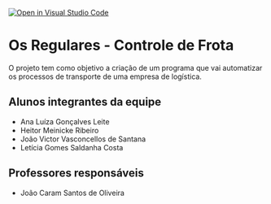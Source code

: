 [![Open in Visual Studio Code](https://classroom.github.com/assets/open-in-vscode-718a45dd9cf7e7f842a935f5ebbe5719a5e09af4491e668f4dbf3b35d5cca122.svg)](https://classroom.github.com/online_ide?assignment_repo_id=12039680&assignment_repo_type=AssignmentRepo)
# Os Regulares - Controle de Frota
O projeto tem como objetivo a criação de um programa que vai automatizar os processos de transporte de uma empresa de logística.

## Alunos integrantes da equipe

* Ana Luíza Gonçalves Leite
* Heitor Meinicke Ribeiro
* João Victor Vasconcellos de Santana
* Letícia Gomes Saldanha Costa 


## Professores responsáveis

* João Caram Santos de Oliveira


